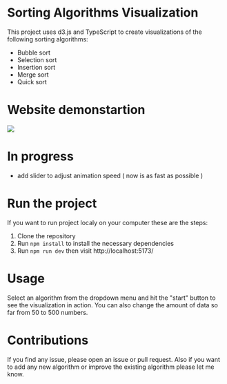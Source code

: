 # Sorting Algorithms Visualization

This project uses d3.js and TypeScript to create visualizations of the following sorting algorithms:

-   Bubble sort
-   Selection sort
-   Insertion sort
-   Merge sort
-   Quick sort

# Website demonstartion

![](https://github.com/Kluzko/Visualization-of-sorting-alogrithms/blob/master/static/website-demonstration.gif)

# In progress

-   add slider to adjust animation speed ( now is as fast as possible )

# Run the project

If you want to run project localy on your computer these are the steps:

1. Clone the repository
2. Run `npm install` to install the necessary dependencies
3. Run `npm run dev` then visit http://localhost:5173/

# Usage

Select an algorithm from the dropdown menu and hit the "start" button to see the visualization in action.
You can also change the amount of data so far from 50 to 500 numbers.

# Contributions

If you find any issue, please open an issue or pull request.
Also if you want to add any new algorithm or improve the existing algorithm please let me know.
